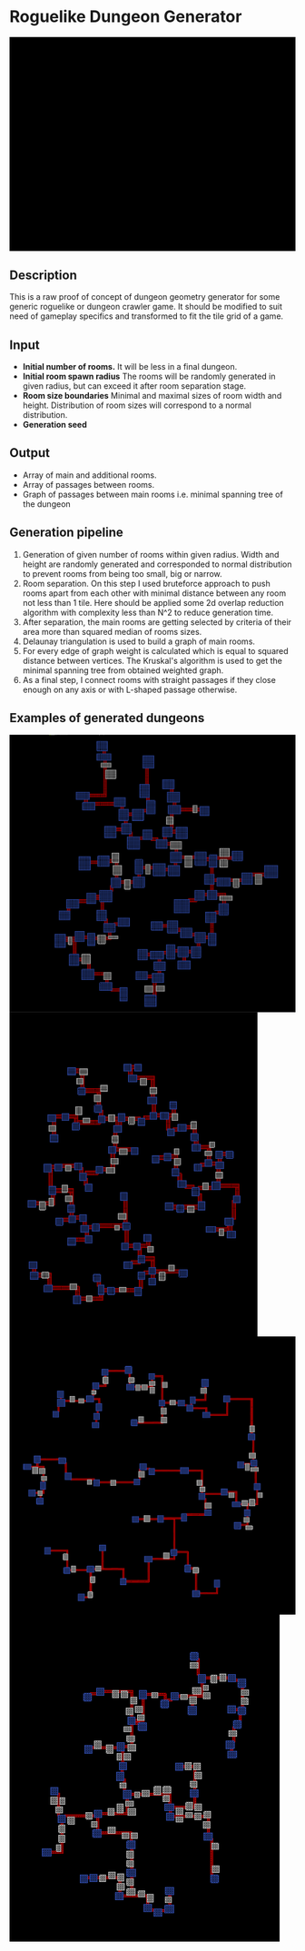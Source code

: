 # Roguelike Dungeon Generator

<img src="images/dungeon_realtime_generation.gif" align="middle" />


## Description
This is a raw proof of concept of dungeon geometry generator for some generic roguelike or dungeon crawler game. It should be modified to suit need of gameplay specifics and transformed to fit the tile grid of a game.

## Input
*  **Initial number of rooms.** It will be less in a final dungeon. 
*  **Initial room spawn radius** The rooms will be randomly generated in given radius, but can exceed it after room separation stage.
*  **Room size boundaries** Minimal and maximal sizes of room width and height. Distribution of room sizes will correspond to a normal distribution.
*  **Generation seed**

## Output
* Array of main and additional rooms.
* Array of passages between rooms.
* Graph of passages between main rooms i.e. minimal spanning tree of the dungeon

## Generation pipeline
1. Generation of given number of rooms within given radius. Width and height are randomly generated and corresponded to normal distribution to prevent rooms from being too small, big or narrow.
2. Room separation. On this step I used bruteforce approach to push rooms apart from each other with minimal distance between any room not less than 1 tile. Here should be applied some 2d overlap reduction algorithm with complexity less than N^2  to reduce generation time.
3. After separation, the main rooms are getting selected by criteria of their area more than squared median of rooms sizes.
4. Delaunay triangulation is used to build a graph of main rooms.
5. For every edge of graph weight is calculated which is equal to squared distance between vertices. The Kruskal's algorithm is used to get the minimal spanning tree from obtained weighted graph.
6. As a final step, I connect rooms with straight passages if they close enough on any axis or with L-shaped passage otherwise.

## Examples of generated dungeons
<img src="images/Dungeon.PNG" align="middle"/>
<img src="images/Dungeon_2.PNG" align="middle"/>
<img src="images/Dungeon_3.PNG" align="middle"/>
<img src="images/Dungeon_4.PNG" align="middle"/>